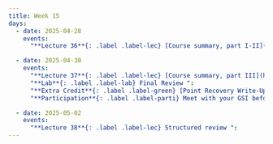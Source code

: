 ```yaml
---
title: Week 15
days:
  - date: 2025-04-28
    events:
      "**Lecture 36**{: .label .label-lec} [Course summary, part I-II](https://ph142-ucb.github.io/sp25/src/lec/wrap-up-p1-2_sp25.pdf) [(review session recordings)](https://bcourses.berkeley.edu/courses/1540322/pages/review-sessions)":

  - date: 2025-04-30
    events:
      "**Lecture 37**{: .label .label-lec} [Course summary, part III](https://ph142-ucb.github.io/sp25/src/lec/Final_reveiw_sp25.pdf) ":
      "**Lab**{: .label .label-lab} Final Review ":
      "**Extra Credit**{: .label .label-green} [Point Recovery Write-Up: In-Lab](https://edstem.org/us/courses/70181/discussion/6535919)[(Instructions Document)](https://ph142-ucb.github.io/sp25/src/ec/ec-in-person-point-recovery_sp25.pdf)":
      "**Participation**{: .label .label-parti} Meet with your GSI before submitting Part III ":

  - date: 2025-05-02
    events:
      "**Lecture 38**{: .label .label-lec} Structured review ":  
---
```

